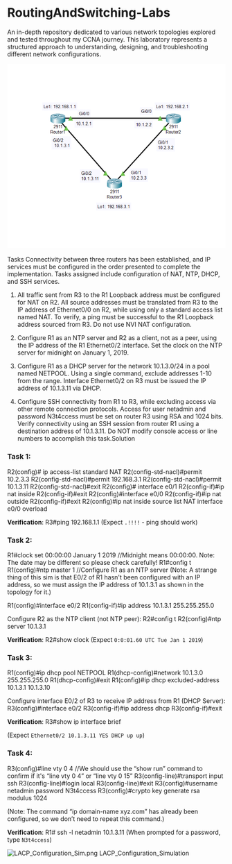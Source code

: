 # RoutingAndSwitching-Labs
An in-depth repository dedicated to various network topologies explored and tested throughout my CCNA journey. This laboratory represents a structured approach to understanding, designing, and troubleshooting different network configurations.

![IPServices Simulation](IP_Services_Simulation.png)


Tasks
Connectivity between three routers has been established, and IP services must be configured in the order presented
to complete the implementation. Tasks assigned include configuration of NAT, NTP, DHCP, and SSH services.

1. All traffic sent from R3 to the R1 Loopback address must be configured for NAT on R2. All source addresses must
be translated from R3 to the IP address of Ethernet0/0 on R2, while using only a standard access list named NAT. To
verify, a ping must be successful to the R1 Loopback address sourced from R3. Do not use NVI NAT
configuration.

3. Configure R1 as an NTP server and R2 as a client, not as a peer, using the IP address of the R1 Ethernet0/2
interface. Set the clock on the NTP server for midnight on January 1, 2019.

5. Configure R1 as a DHCP server for the network 10.1.3.0/24 in a pool named NETPOOL. Using a single command,
exclude addresses 1-10 from the range. Interface Ethernet0/2 on R3 must be issued the IP address of 10.1.3.11 via
DHCP.

7. Configure SSH connectivity from R1 to R3, while excluding access via other remote connection protocols. Access
for user netadmin and password N3t4ccess must be set on router R3 using RSA and 1024 bits. Verify connectivity
using an SSH session from router R1 using a destination address of 10.1.3.11. Do NOT modify console access or
line numbers to accomplish this task.Solution


### Task 1:
R2(config)# ip access-list standard NAT
R2(config-std-nacl)#permit 10.2.3.3
R2(config-std-nacl)#permit 192.168.3.1
R2(config-std-nacl)#permit 10.1.3.11
R2(config-std-nacl)#exit
R2(config)# interface e0/1
R2(config-if)#ip nat inside
R2(config-if)#exit
R2(config)#interface e0/0
R2(config-if)#ip nat outside
R2(config-if)#exit
R2(config)#ip nat inside source list NAT interface e0/0 overload

**Verification**:
R3#ping 192.168.1.1
(Expect `.!!!!` - ping should work)

### Task 2:
R1#clock set 00:00:00 January 1 2019 //Midnight means 00:00:00. Note: The date may be different so please check carefully!
R1#config t
R1(config)#ntp master 1 //Configure R1 as an NTP server
(Note: A strange thing of this sim is that E0/2 of R1 hasn't been configured with an IP address, so we must assign the IP address of 10.1.3.1 as shown in the topology for it.)

R1(config)#interface e0/2
R1(config-if)#ip address 10.1.3.1 255.255.255.0

Configure R2 as the NTP client (not NTP peer):
R2#config t
R2(config)#ntp server 10.1.3.1

**Verification**:
R2#show clock
(Expect `0:0:01.60 UTC Tue Jan 1 2019`)

### Task 3:
R1(config)#ip dhcp pool NETPOOL
R1(dhcp-config)#network 10.1.3.0 255.255.255.0
R1(dhcp-config)#exit
R1(config)#ip dhcp excluded-address 10.1.3.1 10.1.3.10

Configure interface E0/2 of R3 to receive IP address from R1 (DHCP Server):
R3(config)#interface e0/2
R3(config-if)#ip address dhcp
R3(config-if)#exit

**Verification**:
R3#show ip interface brief

(Expect `Ethernet0/2 10.1.3.11 YES DHCP up up`)

### Task 4:
R3(config)#line vty 0 4 //We should use the “show run” command to confirm if it's “line vty 0 4” or “line vty 0 15”
R3(config-line)#transport input ssh
R3(config-line)#login local
R3(config-line)#exit
R3(config)#username netadmin password N3t4ccess
R3(config)#crypto key generate rsa modulus 1024

(Note: The command “ip domain-name xyz.com” has already been configured, so we don’t need to repeat this command.)

**Verification**:
R1# ssh -l netadmin 10.1.3.11
(When prompted for a password, type `N3t4ccess`)


![LACP_Configuration_Sim.png](LACP_Configuration_Sim.png.png)
LACP_Configuration_Simulation

